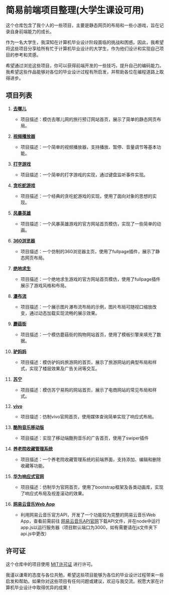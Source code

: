 <h1>简易前端项目整理(大学生课设可用)</h1>
<p>这个仓库包含了我个人的一些项目，主要是静态网页的布局和一些小游戏，旨在记录自身前端能力的成长。</p>
<p>作为一名大学生，我深知在计算机毕业设计阶段面临的挑战和困惑。因此，我希望将这些项目分享给所有忙于计算机毕业设计的大学生，作为他们设计和实现自己项目的参考和灵感。</p>
<p>希望通过浏览这些项目，你可以获得前端开发的一些技巧，提升自己的编码能力。我希望这些作品能够对各位的毕业设计过程有所启发，并帮助各位在编程道路上取得进步。</p>
<h2>项目列表</h2>
<ol>
	<li><p><strong><a href="https://sakurakash.github.io/project/去哪儿/index.html" target="_blank">去哪儿</a></strong></p>
		<ul>
			<li>项目描述：模仿去哪儿网的旅行预订网站首页，展示了简单的静态网页布局。</li>
		</ul>
	</li>
	<li><p><strong><a href="https://sakurakash.github.io/project/视频播放器/index.html" target="_blank">视频播放器</a></strong></p>
		<ul>
			<li>项目描述：一个简单的视频播放器，支持播放、暂停、音量调节等基本功能。</li>
		</ul>
	</li>
	<li><p><strong><a href="https://sakurakash.github.io/project/打字游戏/index.html" target="_blank">打字游戏</a></strong></p>
		<ul>
			<li>项目描述：一个简单的打字游戏的实现，通过键盘监听事件实现。</li>
		</ul>
	</li>
	<li><p><strong><a href="https://sakurakash.github.io/project/贪吃蛇游戏/index.html" target="_blank">贪吃蛇游戏</a></strong></p>
		<ul>
			<li>项目描述：一个经典的贪吃蛇游戏的实现，使用了面向对象的思想的实现。</li>
		</ul>
	</li>
	<li><p><strong><a href="https://sakurakash.github.io/project/风暴英雄/index.html" target="_blank">风暴英雄</a></strong></p>
		<ul>
			<li>项目描述：一个风暴英雄游戏的官方网站首页模仿，实现了一些简单的动画。</li>
		</ul>
	</li>
	<li><p><strong><a href="https://sakurakash.github.io/project/360浏览器/index.html" target="_blank">360浏览器</a></strong></p>
		<ul>
			<li>项目描述：一个仿制的360浏览器主页，使用了fullpage插件，展示了静态网页布局。</li>
		</ul>
	</li>
	<li><p><strong><a href="https://sakurakash.github.io/project/绝地求生/index.html" target="_blank">绝地求生</a></strong></p>
		<ul>
			<li>项目描述：一个绝地求生游戏的官方网站首页模仿，使用了fullpage插件展示了游戏风格和布局。</li>
		</ul>
	</li>
	<li><p><strong><a href="https://sakurakash.github.io/project/瀑布流/index.html" target="_blank">瀑布流</a></strong></p>
		<ul>
			<li>项目描述：一个展示图片瀑布流布局的示例，图片布局可随视口缩放改变，通过动态加载实现流畅的展示效果。</li>
		</ul>
	</li>
	<li><p><strong><a href="https://sakurakash.github.io/project/mogu/index.html" target="_blank">蘑菇街</a></strong></p>
		<ul>
			<li>项目描述：一个模仿蘑菇街的购物网站首页，使用了模板引擎来填充了数据。</li>
		</ul>
	</li>
	<li><p><strong><a href="https://sakurakash.github.io/project/lvmama/index.html" target="_blank">驴妈妈</a></strong></p>
		<ul>
			<li>项目描述：模仿驴妈妈旅游网的首页，展示了旅游网站的典型布局和样式，实现了楼层效果及广告关闭等交互。</li>
		</ul>
	</li>
	<li><p><strong><a href="https://sakurakash.github.io/project/suning/index.html" target="_blank">苏宁</a></strong></p>
		<ul>
			<li>项目描述：模仿苏宁易购的网站首页，展示了电商网站的常见布局和样式。</li>
		</ul>
	</li>
	<li><p><strong><a href="https://sakurakash.github.io/project/vivo/index.html" target="_blank">vivo</a></strong></p>
		<ul>
			<li>项目描述：仿制vivo官网首页，使用媒体查询简单实现了响应式布局。</li>
		</ul>
	</li>
	<li><p><strong><a href="https://sakurakash.github.io/project/酷狗音乐移动版/index.html" target="_blank">酷狗音乐移动版</a></strong></p>
		<ul>
			<li>项目描述：实现了移动端酷狗音乐的广告首页，使用了swiper插件</li>
		</ul>
	</li>
	<li><p><strong><a href="https://sakurakash.github.io/project/养老院收藏管理系统/index.html" target="_blank">养老院收藏管理系统</a></strong></p>
		<ul>
			<li>项目描述：一个养老院收藏管理系统的前端界面，支持添加、编辑和删除收藏等功能。</li>
		</ul>
	</li>
	<li><p><strong><a href="https://sakurakash.github.io/project/Huawei/index.html" target="_blank">华为响应式官网</a></strong></p>
		<ul>
			<li>项目描述：仿制华为官网首页，使用了bootstrap框架及各类动画库，实现了响应式布局及视差滚动的效果。</li>
		</ul>
	</li>
	<li><p><strong><a href="https://sakurakash.github.io/project/music163/home/index.html" target="_blank">网易云音乐Web App</a></strong></p>
		<ul>
			<li>利用网易云音乐官方API，开发了一个功能较为完整的网易云音乐Web App，查看前需前往 <a href="https://neteasecloudmusicapi.js.org/#/">网易云音乐API官网</a>下载API文件，并在node中运行app.js以运行服务器（项目默认端口为3000，如有需要请在js文件夹下api.js中更改）</li>
		</ul>
	</li>
</ol>
<h2>许可证</h2>
<p>这个仓库中的项目使用 <a href="LICENSE" target="_new">MIT许可证</a> 进行许可。</p>
<p>我谨以谦卑的态度与各位共勉，希望这些项目能够为各位的毕业设计过程带来一些启发和帮助。如果你对这些项目有任何问题或建议，欢迎与我交流。祝愿大家在计算机毕业设计中取得优异的成果！</p>
